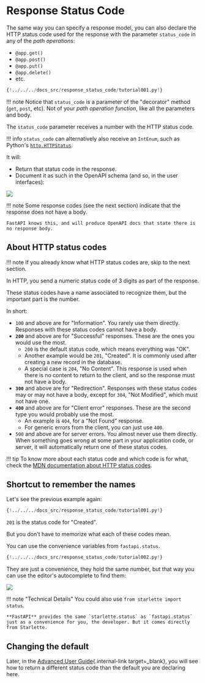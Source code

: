 # Response Status Code

The same way you can specify a response model, you can also declare the HTTP status code used for the response with the parameter `status_code` in any of the _path operations_:

- `@app.get()`
- `@app.post()`
- `@app.put()`
- `@app.delete()`
- etc.

```Python hl_lines="6"
{!../../../docs_src/response_status_code/tutorial001.py!}
```

!!! note
Notice that `status_code` is a parameter of the "decorator" method (`get`, `post`, etc). Not of your _path operation function_, like all the parameters and body.

The `status_code` parameter receives a number with the HTTP status code.

!!! info
`status_code` can alternatively also receive an `IntEnum`, such as Python's <a href="https://docs.python.org/3/library/http.html#http.HTTPStatus" class="external-link" target="_blank">`http.HTTPStatus`</a>.

It will:

- Return that status code in the response.
- Document it as such in the OpenAPI schema (and so, in the user interfaces):

<img src="/img/tutorial/response-status-code/image01.png">

!!! note
Some response codes (see the next section) indicate that the response does not have a body.

    FastAPI knows this, and will produce OpenAPI docs that state there is no response body.

## About HTTP status codes

!!! note
If you already know what HTTP status codes are, skip to the next section.

In HTTP, you send a numeric status code of 3 digits as part of the response.

These status codes have a name associated to recognize them, but the important part is the number.

In short:

- `100` and above are for "Information". You rarely use them directly. Responses with these status codes cannot have a body.
- **`200`** and above are for "Successful" responses. These are the ones you would use the most.
  - `200` is the default status code, which means everything was "OK".
  - Another example would be `201`, "Created". It is commonly used after creating a new record in the database.
  - A special case is `204`, "No Content". This response is used when there is no content to return to the client, and so the response must not have a body.
- **`300`** and above are for "Redirection". Responses with these status codes may or may not have a body, except for `304`, "Not Modified", which must not have one.
- **`400`** and above are for "Client error" responses. These are the second type you would probably use the most.
  - An example is `404`, for a "Not Found" response.
  - For generic errors from the client, you can just use `400`.
- `500` and above are for server errors. You almost never use them directly. When something goes wrong at some part in your application code, or server, it will automatically return one of these status codes.

!!! tip
To know more about each status code and which code is for what, check the <a href="https://developer.mozilla.org/en-US/docs/Web/HTTP/Status" class="external-link" target="_blank"><abbr title="Mozilla Developer Network">MDN</abbr> documentation about HTTP status codes</a>.

## Shortcut to remember the names

Let's see the previous example again:

```Python hl_lines="6"
{!../../../docs_src/response_status_code/tutorial001.py!}
```

`201` is the status code for "Created".

But you don't have to memorize what each of these codes mean.

You can use the convenience variables from `fastapi.status`.

```Python hl_lines="1  6"
{!../../../docs_src/response_status_code/tutorial002.py!}
```

They are just a convenience, they hold the same number, but that way you can use the editor's autocomplete to find them:

<img src="/img/tutorial/response-status-code/image02.png">

!!! note "Technical Details"
You could also use `from starlette import status`.

    **FastAPI** provides the same `starlette.status` as `fastapi.status` just as a convenience for you, the developer. But it comes directly from Starlette.

## Changing the default

Later, in the [Advanced User Guide](../advanced/response-change-status-code.md){.internal-link target=\_blank}, you will see how to return a different status code than the default you are declaring here.
